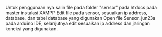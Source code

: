 Untuk penggunaan nya salin file pada folder "sensor" pada htdocs pada master instalasi XAMPP
Edit file pada sensor, sesuaikan ip address, database, dan tabel database yang digunakan 
Open file Sensor_jun23a pada arduino IDE, selanjutnya edit sesuaikan ip address dan jaringan koneksi yang digunakan.
